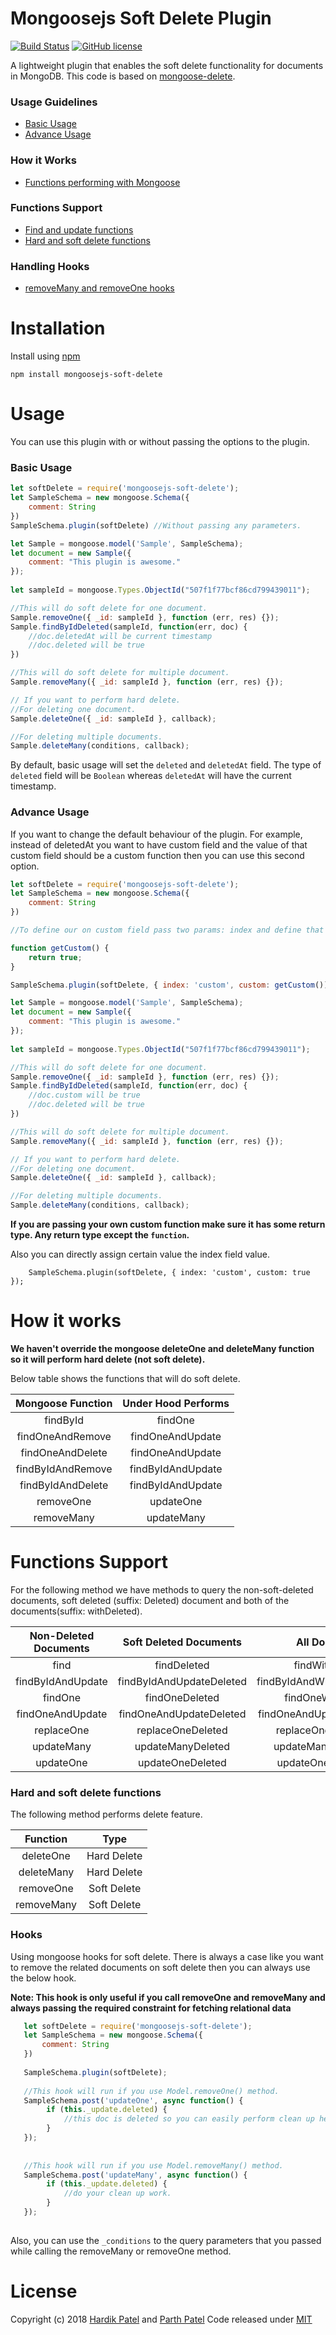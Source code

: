 # Mongoosejs Soft Delete Plugin
[![Build Status](https://travis-ci.com/passionInfinite/mongoosejs-soft-delete.svg?branch=master)](https://travis-ci.com/passionInfinite/mongoosejs-soft-delete)
[![GitHub license](https://img.shields.io/github/license/passionInfinite/mongoosejs-soft-delete.svg)](https://github.com/passionInfinite/mongoosejs-soft-delete/blob/master/LICENSE)

A lightweight plugin that enables the soft delete functionality for documents in MongoDB.
This code is based on [mongoose-delete](https://github.com/dsanel/mongoose-delete).

### Usage Guidelines

* [Basic Usage](https://github.com/passionInfinite/mongoosejs-soft-delete#basic-usage)
* [Advance Usage](https://github.com/passionInfinite/mongoosejs-soft-delete#advance-usage)

### How it Works
    
* [Functions performing with Mongoose](https://github.com/passionInfinite/mongoosejs-soft-delete#how-it-works)

### Functions Support

* [Find and update functions](https://github.com/passionInfinite/mongoosejs-soft-delete#functions-available)
* [Hard and soft delete functions](https://github.com/passionInfinite/mongoosejs-soft-delete)

### Handling Hooks

* [removeMany and removeOne hooks](https://github.com/passionInfinite/mongoosejs-soft-delete#hooks)

# Installation
Install using [npm](https://www.npmjs.com/package/mongoosejs-soft-delete)

```npm install mongoosejs-soft-delete```

# Usage
You can use this plugin with or without passing the options to the plugin.

### Basic Usage

```js
let softDelete = require('mongoosejs-soft-delete');
let SampleSchema = new mongoose.Schema({
    comment: String
})
SampleSchema.plugin(softDelete) //Without passing any parameters.

let Sample = mongoose.model('Sample', SampleSchema);
let document = new Sample({
    comment: "This plugin is awesome."
});
   
let sampleId = mongoose.Types.ObjectId("507f1f77bcf86cd799439011");

//This will do soft delete for one document.
Sample.removeOne({ _id: sampleId }, function (err, res) {});
Sample.findByIdDeleted(sampleId, function(err, doc) {
    //doc.deletedAt will be current timestamp
    //doc.deleted will be true
})

//This will do soft delete for multiple document.
Sample.removeMany({ _id: sampleId }, function (err, res) {});

// If you want to perform hard delete.
//For deleting one document.
Sample.deleteOne({ _id: sampleId }, callback);

//For deleting multiple documents.
Sample.deleteMany(conditions, callback);

```

By default, basic usage will set the `deleted` and `deletedAt` field.
The type of `deleted` field will be `Boolean` whereas `deletedAt` will have the current timestamp.

### Advance Usage

If you want to change the default behaviour of the plugin. For example, instead
of deletedAt you want to have custom field and the value of that custom field should be
a custom function then you can use this second option.

```js
let softDelete = require('mongoosejs-soft-delete');
let SampleSchema = new mongoose.Schema({
    comment: String
})

//To define our on custom field pass two params: index and define that index.

function getCustom() {
    return true;
}

SampleSchema.plugin(softDelete, { index: 'custom', custom: getCustom()) 

let Sample = mongoose.model('Sample', SampleSchema);
let document = new Sample({
    comment: "This plugin is awesome."
});
   
let sampleId = mongoose.Types.ObjectId("507f1f77bcf86cd799439011");

//This will do soft delete for one document.
Sample.removeOne({ _id: sampleId }, function (err, res) {});
Sample.findByIdDeleted(sampleId, function(err, doc) {
    //doc.custom will be true
    //doc.deleted will be true
})

//This will do soft delete for multiple document.
Sample.removeMany({ _id: sampleId }, function (err, res) {});

// If you want to perform hard delete.
//For deleting one document.
Sample.deleteOne({ _id: sampleId }, callback);

//For deleting multiple documents.
Sample.deleteMany(conditions, callback);

``` 

**If you are passing your own custom function make sure it 
has some return type. Any return type except the `function`.**

Also you can directly assign certain value the index field value.

```
    SampleSchema.plugin(softDelete, { index: 'custom', custom: true });
```
# How it works

**We haven't override the mongoose deleteOne and deleteMany function
so it will perform hard delete (not soft delete).**

Below table shows the functions that will do soft delete.

| Mongoose Function |  Under Hood Performs |
|:-----------------:|:--------------------:|
|     findById      |    findOne           |
|     findOneAndRemove | findOneAndUpdate  |
|    findOneAndDelete | findOneAndUpdate   |
|    findByIdAndRemove | findByIdAndUpdate |
|    findByIdAndDelete| findByIdAndUpdate  |
|  removeOne         |  updateOne          |
|  removeMany        |  updateMany         |


# Functions Support



For the following method we have methods to query the non-soft-deleted documents,
soft deleted (suffix: Deleted) document and both of the documents(suffix: withDeleted).

| Non-Deleted Documents | Soft Deleted Documents      | All Documents                 |
|:---------------------:|:---------------------------:|:-----------------------------:|
|find                   |    findDeleted              |  findWithDeleted              |
|findByIdAndUpdate      |    findByIdAndUpdateDeleted |  findByIdAndWithUpdateDeleted |
|findOne                |    findOneDeleted           |  findOneWithDeleted           |
|findOneAndUpdate       |    findOneAndUpdateDeleted  |  findOneAndUpdateWithDeleted  |
|replaceOne             |    replaceOneDeleted        |  replaceOneWithDeleted        |
|updateMany             |    updateManyDeleted        |  updateManyWithDeleted        |
|updateOne              |    updateOneDeleted         |  updateOneWithDeleted         |

### Hard and soft delete functions

The following method performs delete feature.

| Function              | Type       |      
|:---------------------:|:----------:|
| deleteOne             | Hard Delete|
| deleteMany            | Hard Delete|
| removeOne             | Soft Delete|
| removeMany            | Soft Delete|


### Hooks

Using mongoose hooks for soft delete.
There is always a case like you want to remove the related documents on soft delete
then you can always use the below hook.

**Note: This hook is only useful if you call removeOne and removeMany and
 always passing the required constraint for fetching relational data**

```js
   let softDelete = require('mongoosejs-soft-delete');
   let SampleSchema = new mongoose.Schema({
       comment: String
   })
   
   SampleSchema.plugin(softDelete);
   
   //This hook will run if you use Model.removeOne() method.
   SampleSchema.post('updateOne', async function() {
        if (this._update.deleted) {
            //this doc is deleted so you can easily perform clean up here.
        }
   });
   
   
   //This hook will run if you use Model.removeMany() method.
   SampleSchema.post('updateMany', async function() {
        if (this._update.deleted) {
            //do your clean up work.
        }
   });
 
```

Also, you can use the `_conditions` to the query parameters
that you passed while calling the removeMany or removeOne method.

 
 
# License
Copyright (c) 2018 [Hardik Patel](http://github.com/passioninfinite) and [Parth Patel](http://github.com/parth7676)
Code released under [MIT](https://github.com/passionInfinite/mongoosejs-soft-delete/blob/master/LICENSE)
